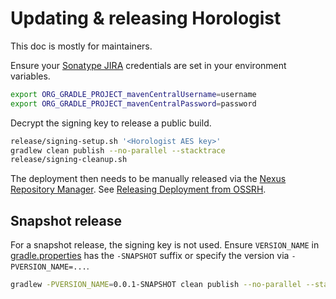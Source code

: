 # Updating & releasing Horologist

This doc is mostly for maintainers.

Ensure your [Sonatype JIRA](https://issues.sonatype.org/login.jsp) credentials are set in your environment variables.

```bash
export ORG_GRADLE_PROJECT_mavenCentralUsername=username
export ORG_GRADLE_PROJECT_mavenCentralPassword=password
```

Decrypt the signing key to release a public build.

```bash
release/signing-setup.sh '<Horologist AES key>'
gradlew clean publish --no-parallel --stacktrace
release/signing-cleanup.sh
```

The deployment then needs to be manually released via the [Nexus Repository Manager](https://oss.sonatype.org/#stagingRepositories). See [Releasing Deployment from OSSRH](https://central.sonatype.org/publish/release/).

## Snapshot release

For a snapshot release, the signing key is not used. Ensure `VERSION_NAME` in [gradle.properties](https://github.com/google/horologist/blob/main/gradle.properties) has the `-SNAPSHOT` suffix or specify the version via `-PVERSION_NAME=...`.

```bash
gradlew -PVERSION_NAME=0.0.1-SNAPSHOT clean publish --no-parallel --stacktrace
```
